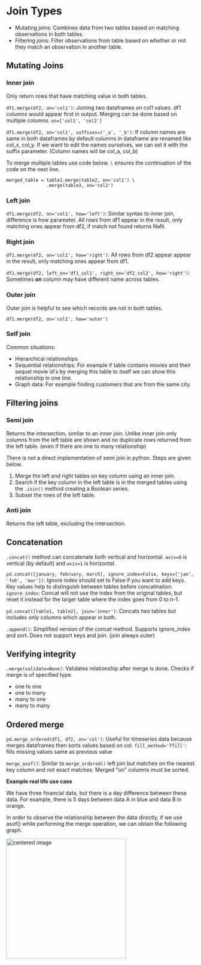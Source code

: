 # Join Types

- Mutating joins: Combines data from two tables based on matching observations in both tables.
- Filtering joins: Filter observations from table based on whether or not they match an observation in another table.

## Mutating Joins
### Inner join

Only return rows that have matching value in both tables. 

`df1.merge(df2, on='col1')`: Joining two dataframes on col1 values. df1 columns would appear first in output. Merging can be done based on multiple columns. `on=['col1', 'col2']`

`df1.merge(df2, on='col1', suffixes=('_a', '_b')`: If column names are same in both dataframes by default columns in
dataframe are renamed like col_x, col_y. If we want to edit the names ourselves, we can set it with the suffix parameter. 
(Column names will be col_a, col_b) 

To merge multiple tables use code below. `\` ensures the continuation of the code on the next line.

```
merged_table = table1.merge(table2, on='col1') \
               .merge(table3, on='col2')
```

### Left join

`df1.merge(df2, on='col1', how='left')`: Similar syntax to inner join, difference is how parameter. All rows from df1 appear in the result, only matching ones appear from df2, if match not found returns NaN. 

### Right join

`df1.merge(df2, on='col1', how='right')`: All rows from df2 appear appear in the result, only matching ones appear from df1.

`df1.merge(df2, left_on='df1_col1', right_on='df2_col2', how='right')`: Sometimes **on** column may have different name across tables. 

### Outer join

Outer join is helpful to see which records are not in both tables. 

`df1.merge(df2, on='col1', how='outer')`

### Self join

Common situations:

- Hierarchical relationships
- Sequential relationships: For example if table contains movies and their sequel movie id's by merging this table to itself we can show this relationship in one line.
- Graph data: For example finding customers that are from the same city. 

## Filtering joins
### Semi join

Returns the intersection, similar to an inner join. Unlike inner join only columns from the left table are shown and no duplicate rows returned from the left table. (even if there are one to many relationship)

There is not a direct implementation of semi join in python. Steps are given below.

1. Merge the left and right tables on key column using an inner join.
2. Search if the key column in the left table is in the merged tables using the `.isin()` method creating a Boolean series.
3. Subset the rows of the left table.

### Anti join

Returns the left table, excluding the intersection.

## Concatenation

`.concat()` method can concatenate both vertical and horizontal. `axis=0` is vertical (by default) and `axis=1` is horizontal. 

`pd.concat([january, february, march], ignore_index=False, keys=['jan', 'feb', 'mar'])`: Ignore index should set to False if you want to add keys. Key values help to distinguish between tables before concatination. `ignore_index`: Concat will not use the index from the original tables, but reset it instead for the larger table where the index goes from 0 to n-1.

`pd.concat([table1, table2], join='inner')`: Concats two tables but includes only columns which appear in both. 

`.append()`: Simplified version of the concat method. Supports ignore_index and sort. Does not support keys and join. (join always outer)

## Verifying integrity

`.merge(validate=None)`: Validates relationship after merge is done. Checks if merge is of specified type.

- one to one
- one to many
- many to one
- many to many

## Ordered merge

`pd.merge_ordered(df1, df2, on='col')`: Useful for timeseries data because merges dataframes then sorts values based on col. `fill_method='ffill'`: fills missing values same as previous value

`merge_asof()`: Similar to `merge_ordered()` left join but matches on the nearest key column and not exact matches. Merged "on" columns must be sorted. 

**Example real life use case** 

We have three financial data, but there is a day difference between these data. For example, there is 5 days between data A in blue and data B in orange.

In order to observe the relationship between the data directly, if we use asof() while performing the merge operation, we can obtain the following graph.

<img src="https://imgur.com/E3EgLW1.png" alt="centered image" width="320"/>
